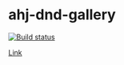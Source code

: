# ahj-dnd-gallery

[![Build status](https://ci.appveyor.com/api/projects/status/nlinhjchlcias1t6/branch/main?svg=true)](https://ci.appveyor.com/project/RebikHub/ahj-dnd-gallery/branch/main)

[Link](https://rebikhub.github.io/ahj-dnd-gallery/)